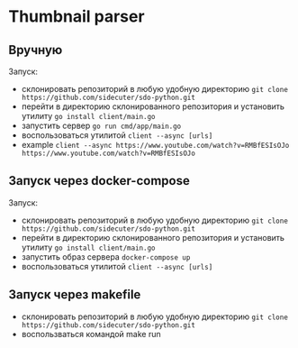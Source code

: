 # Thumbnail parser


## Вручную
Запуск:
- склонировать репозиторий в любую удобную директорию
```git clone https://github.com/sidecuter/sdo-python.git```
- перейти в директорию склонированного репозитория и установить утилиту
```go install client/main.go```
- запустить сервер
```go run cmd/app/main.go```
- воспользоваться утилитой
```client --async [urls]```
- example
```client --async https://www.youtube.com/watch?v=RMBfESIsOJo https://www.youtube.com/watch?v=RMBfESIsOJo```

## Запуск через docker-compose

Запуск:
- склонировать репозиторий в любую удобную директорию
```git clone https://github.com/sidecuter/sdo-python.git```
- перейти в директорию склонированного репозитория и установить утилиту
```go install client/main.go```
- запустить образ сервера
```docker-compose up```
- воспользоваться утилитой
```client --async [urls]```

## Запуск через makefile
- склонировать репозиторий в любую удобную директорию
```git clone https://github.com/sidecuter/sdo-python.git```
- воспользваться командой make run

